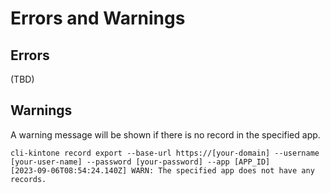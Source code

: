 # Errors and Warnings

## Errors

(TBD)

## Warnings

A warning message will be shown if there is no record in the specified app.

```shell
cli-kintone record export --base-url https://[your-domain] --username [your-user-name] --password [your-password] --app [APP_ID]
[2023-09-06T08:54:24.140Z] WARN: The specified app does not have any records.
```
